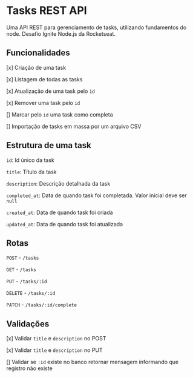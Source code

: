 # Tasks REST API

Uma API REST para gerenciamento de tasks, utilizando fundamentos do node. Desafio Ignite Node.js da Rocketseat.

## Funcionalidades

[x] Criação de uma task

[x] Listagem de todas as tasks

[x] Atualização de uma task pelo `id`

[x] Remover uma task pelo `id`

[] Marcar pelo `id` uma task como completa

[] Importação de tasks em massa por um arquivo CSV

## Estrutura de uma task

`id`: Id único da task

`title`: Título da task

`description`: Descrição detalhada da task

`completed_at`: Data de quando task foi completada. Valor inicial deve ser `null`

`created_at`: Data de quando task foi criada

`updated_at`: Data de quando task foi atualizada

## Rotas

`POST` - `/tasks`

`GET` - `/tasks`

`PUT` - `/tasks/:id`

`DELETE` - `/tasks/:id`

`PATCH` - `/tasks/:id/complete`

## Validações

[x] Validar `title` e `description` no POST

[x] Validar `title` e `description` no PUT

[] Validar se `:id` existe no banco retornar mensagem informando que registro não existe